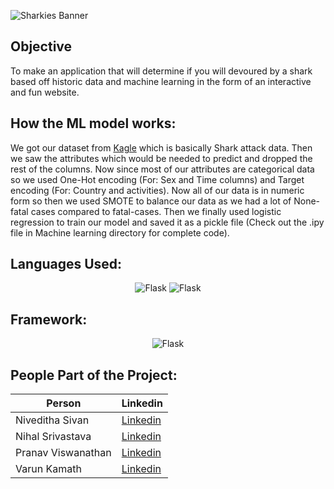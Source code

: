 ![Sharkies Banner](https://github.com/Gen-X-Coders/SharkHackS3-Sharkies/blob/main/readme_resources/Sharkies.gif)

## Objective
<p>
To make an application that will determine if you will devoured by a shark based off historic data and machine learning in the form of an interactive and fun website. 
</p>

## How the ML model works:
<p>
 
We got our dataset from  [Kagle](https://www.kaggle.com/felipeesc/shark-attack-dataset) which is basically Shark attack data. Then we saw the attributes which would be needed to predict and  dropped the rest of the columns. Now since most of our attributes are categorical data so we used One-Hot encoding (For: Sex and Time columns) and Target encoding (For: Country and activities). Now all of our data is in numeric form so then we used SMOTE to balance our data as we had a lot of None-fatal cases compared to fatal-cases. Then we finally used logistic regression to train our model and saved it as a pickle file (Check out the .ipy file in Machine learning directory for complete code). 
</p>

##  Languages Used:

<p align="center">
<img src="https://img.shields.io/badge/Python-FFD43B?style=for-the-badge&logo=python&logoColor=darkgreen" alt="Flask">
 <img src="https://img.shields.io/badge/JavaScript-F7DF1E?style=for-the-badge&logo=javascript&logoColor=black" alt="Flask"> 
</p>

## Framework:
<p align="center">
<img src="https://img.shields.io/badge/Flask-000000?style=for-the-badge&logo=flask&logoColor=white" alt="Flask">
</p>


## People Part of the Project:

<div align="center">
  
  
| Person  | Linkedin |
| ------------- | ------------- |
| Niveditha Sivan  | [Linkedin](https://www.linkedin.com/in/niveditha-sivan-909915210/)  |
| Nihal Srivastava  | [Linkedin](https://www.linkedin.com/in/nihal-srivastava-7708a71b7/)  |
| Pranav Viswanathan  | [Linkedin](https://www.linkedin.com/in/pranav-viswanathan-7976711b7/)  |
| Varun Kamath  | [Linkedin](https://www.linkedin.com/in/varun-kamath-b29873198/)  |
  
  
</div>

<br>
